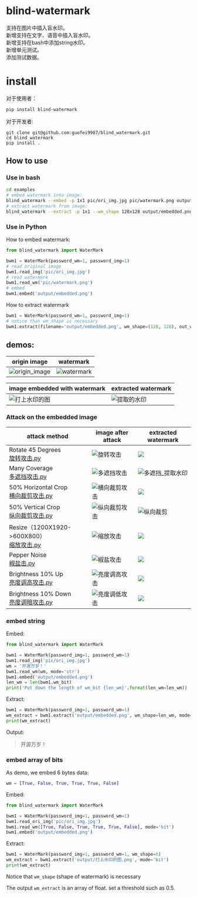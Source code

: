 # blind-watermark

支持在图片中插入盲水印。  
新增支持在文字、语音中插入盲水印。  
新增支持在bash中添加string水印。  
新增单元测试。  
添加测试数据。

# install
对于使用者：
```bash
pip install blind-watermark
```

对于开发者:
```bach
git clone git@github.com:guofei9987/blind_watermark.git
cd blind_watermark
pip install .
```

## How to use

### Use in bash
```bash
cd examples
# embed watermark into image:
blind_watermark --embed -p 1x1 pic/ori_img.jpg pic/watermark.png output/embedded.png
# extract watermark from image:
blind_watermark --extract -p 1x1 --wm_shape 128x128 output/embedded.png output/wm_extract.png
```

### Use in Python
How to embed watermark:
```python
from blind_watermark import WaterMark

bwm1 = WaterMark(password_wm=1, password_img=1)
# read original image
bwm1.read_img('pic/ori_img.jpg')
# read watermark
bwm1.read_wm('pic/watermark.png')
# embed
bwm1.embed('output/embedded.png')
```


How to extract watermark
```python
bwm1 = WaterMark(password_wm=1, password_img=1)
# notice that wm_shape is necessary
bwm1.extract(filename='output/embedded.png', wm_shape=(128, 128), out_wm_name='output/extracted.png', )
```

## demos:

|origin image|watermark|
|--|--|
|![origin_image](docs/原图.jpg)|![watermark](docs/水印.png)|

|image embedded with watermark|extracted watermark|
|--|--|
|![打上水印的图](docs/打上水印的图.jpg)|![提取的水印](docs/解出的水印.png)|



### Attack on the embedded image


|attack method|image after attack|extracted watermark|
|--|--|--|
|Rotate 45 Degrees<br>[旋转攻击.py](https://github.com/guofei9987/blind_watermark/blob/master/examples/旋转攻击.py)|![旋转攻击](docs/旋转攻击.jpg)|![](docs/旋转攻击_提取水印.png)|
|Many Coverage<br>[多遮挡攻击.py](https://github.com/guofei9987/blind_watermark/blob/master/examples/多遮挡攻击.py)| ![多遮挡攻击](docs/多遮挡攻击.jpg) |![多遮挡_提取水印](docs/多遮挡攻击_提取水印.png)|
|50% Horizontal Crop<br>[横向裁剪攻击.py](https://github.com/guofei9987/blind_watermark/blob/master/examples/横向裁剪攻击.py)|![横向裁剪攻击](docs/横向裁剪攻击.jpg)|![](docs/横向裁剪攻击_提取水印.png)|
|50% Vertical Crop<br>[纵向裁剪攻击.py](https://github.com/guofei9987/blind_watermark/blob/master/examples/纵向裁剪攻击.py)|![纵向裁剪攻击](docs/纵向裁剪攻击.jpg)|![纵向裁剪](docs/纵向裁剪攻击_提取水印.png)|
|Resize（1200X1920->600X800）<br>[缩放攻击.py](https://github.com/guofei9987/blind_watermark/blob/master/examples/缩放攻击.py)|![缩放攻击](docs/缩放攻击.jpg)|![](docs/缩放攻击_提取水印.png)|
|Pepper Noise<br>[椒盐击.py](https://github.com/guofei9987/blind_watermark/blob/master/examples/椒盐攻击.py)|![椒盐攻击](docs/椒盐攻击.jpg)|![](docs/椒盐攻击_提取水印.png)|
|Brightness 10% Up<br>[亮度调高攻击.py](https://github.com/guofei9987/blind_watermark/blob/master/examples/亮度调高攻击.py)|![亮度调高攻击](docs/亮度调高攻击.jpg)|![](docs/亮度调高攻击_提取水印.png)|
|Brightness 10% Down<br>[亮度调暗攻击.py](https://github.com/guofei9987/blind_watermark/blob/master/examples/亮度调低攻击.py)|![亮度调低攻击](docs/亮度调低攻击.jpg)|![](docs/亮度调低攻击_提取水印.png)|


### embed string
Embed:
```python
from blind_watermark import WaterMark

bwm1 = WaterMark(password_img=1, password_wm=1)
bwm1.read_img('pic/ori_img.jpg')
wm = '开源万岁！'
bwm1.read_wm(wm, mode='str')
bwm1.embed('output/embedded.png')
len_wm = len(bwm1.wm_bit)
print('Put down the length of wm_bit {len_wm}'.format(len_wm=len_wm))
```

Extract:
```python
bwm1 = WaterMark(password_img=1, password_wm=1)
wm_extract = bwm1.extract('output/embedded.png', wm_shape=len_wm, mode='str')
print(wm_extract)
```
Output:
>开源万岁！

### embed array of bits

As demo, we embed 6 bytes data:
```python
wm = [True, False, True, True, True, False]
```

Embed:
```python
from blind_watermark import WaterMark

bwm1 = WaterMark(password_img=1, password_wm=1)
bwm1.read_ori_img('pic/ori_img.jpg')
bwm1.read_wm([True, False, True, True, True, False], mode='bit')
bwm1.embed('output/embedded.png')
```

Extract:
```python
bwm1 = WaterMark(password_img=1, password_wm=1, wm_shape=6)
wm_extract = bwm1.extract('output/打上水印的图.png', mode='bit')
print(wm_extract)
```
Notice that `wm_shape` (shape of watermark) is necessary

The output `wm_extract` is an array of float. set a threshold such as 0.5.
